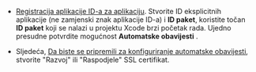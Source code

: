 
* [Registracija aplikacije ID-a za aplikaciju](https://developer.apple.com/library/ios/documentation/IDEs/Conceptual/AppDistributionGuide/MaintainingProfiles/MaintainingProfiles.html#//apple_ref/doc/uid/TP40012582-CH30-SW991). Stvorite ID eksplicitnih aplikacije (ne zamjenski znak aplikacije ID-a) i **ID paket**, koristite točan **ID paket** koji se nalazi u projektu Xcode brzi početak rada. Ujedno presudne potvrdite mogućnost **Automatske obavijesti** . 

* Sljedeća, [Da biste se pripremili za konfiguriranje automatske obavijesti](https://developer.apple.com/library/ios/documentation/IDEs/Conceptual/AppDistributionGuide/AddingCapabilities/AddingCapabilities.html#//apple_ref/doc/uid/TP40012582-CH26-SW6), stvorite "Razvoj" ili "Raspodjele" SSL certifikat.
